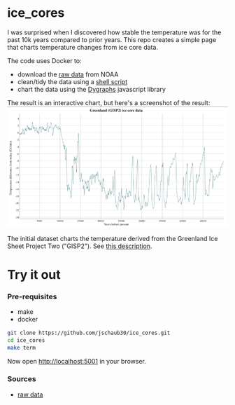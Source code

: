 # ice_cores
I was surprised when I discovered how stable the temperature was for the past 10k
years compared to prior years.  This repo creates a simple page that charts temperature
changes from ice core data.

The code uses Docker to:
- download the [raw data][raw] from NOAA
- clean/tidy the data using a [shell script](web/data/tidy.sh) 
- chart the data using the [Dygraphs](https://dygraphs.com/) javascript library

The result is an interactive chart, but here's a screenshot of the result:
![screenshot](img/screenshot.png)

The initial dataset charts the temperature derived from the Greenland Ice Sheet
Project Two ("GISP2"). See [this description][description].

# Try it out
### Pre-requisites
- make
- docker


```bash
git clone https://github.com/jschaub30/ice_cores.git
cd ice_cores
make term
```
Now open [http://localhost:5001](http://localhost:5001) in your browser.

### Sources
- [raw data][raw]

[description]: https://www1.ncdc.noaa.gov/pub/data/paleo/icecore/greenland/summit/gisp2/gisp2-info.txt
[raw]: https://www1.ncdc.noaa.gov/pub/data/paleo/icecore/greenland/summit/gisp2/isotopes/gisp2_temp_accum_alley2000.txt
